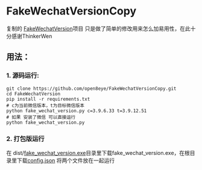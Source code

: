 # FakeWechatVersionCopy

复制的 [FakeWechatVersion](https://github.com/ThinkerWen/FakeWechatVersion/)项目 
只是做了简单的修改用来怎么加易用性，在此十分感谢ThinkerWen

## 用法：

### 1. 源码运行:
```shell
git clone https://github.com/open8eye/FakeWechatVersionCopy.git
cd FakeWechatVersion
pip install -r requirements.txt
# c为当前微信版本，t为目标微信版本
python fake_wechat_version.py c=3.9.6.33 t=3.9.12.51
# 如果 安装了微信 可以直接运行
python fake_wechat_version.py 
```

### 2. 打包版运行
在 dist/[fake_wechat_version.exe](dist/fake_wechat_version.exe)目录里下载fake_wechat_version.exe，在根目录里下载[config.json](config.json)
将两个文件放在一起运行
